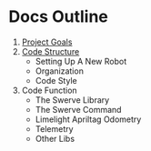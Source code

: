 # Docs Outline

1. [Project Goals](Project_Goals.md)
2. [Code Structure](code-structure/Code_Structure.md)
   - Setting Up A New Robot
   - Organization
   - Code Style
3. Code Function
   - The Swerve Library
   - The Swerve Command
   - Limelight Apriltag Odometry
   - Telemetry
   - Other Libs